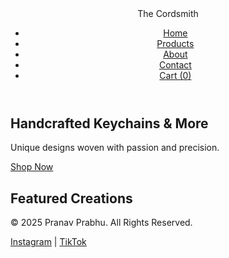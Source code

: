 <!DOCTYPE html>
<html lang="en">
<head>
    <meta charset="UTF-8">
    <meta name="viewport" content="width=device-width, initial-scale=1.0">
    <title>The Cordsmith - Home</title>
    <link rel="stylesheet" href="style.css">
</head>
<body>
    <header>
        <div class="logo">The Cordsmith</div>
        <nav>
            <ul>
                <li><a href="index.html">Home</a></li>
                <li><a href="products.html">Products</a></li>
                <li><a href="about.html">About</a></li>
                <li><a href="contact.html">Contact</a></li>
                <li><a href="cart.html">Cart (<span class="cart-count">0</span>)</a></li>
            </ul>
        </nav>
    </header>
    <section class="hero">
        <h1>Handcrafted Keychains & More</h1>
        <p>Unique designs woven with passion and precision.</p>
        <a href="products.html" class="btn pulse">Shop Now</a>
    </section>
    <section class="featured-products">
        <h2>Featured Creations</h2>
        <div class="products-grid" id="featured-products"></div>
    </section>
    <footer>
        <p>© 2025 Pranav Prabhu. All Rights Reserved.</p>
        <div class="social-media">
            <a href="#">Instagram</a> | <a href="#">TikTok</a>
        </div>
    </footer>
    <script src="script.js"></script>
    <script>
        // Populate featured products with slide-in effect
        const featuredProducts = products.slice(0, 3);
        const grid = document.getElementById('featured-products');
        featuredProducts.forEach((product, index) => {
            const productDiv = document.createElement('div');
            productDiv.classList.add('product', 'slide-in');
            productDiv.style.animationDelay = `${index * 0.2}s`;
            productDiv.innerHTML = `
                <img src="${product.image}" alt="${product.name}">
                <h3>${product.name}</h3>
                <p>$${product.price.toFixed(2)}</p>
                <a href="product.html?id=${product.id}" class="btn pulse">View Details</a>
            `;
            grid.appendChild(productDiv);
        });
    </script>
</body>
</html>
